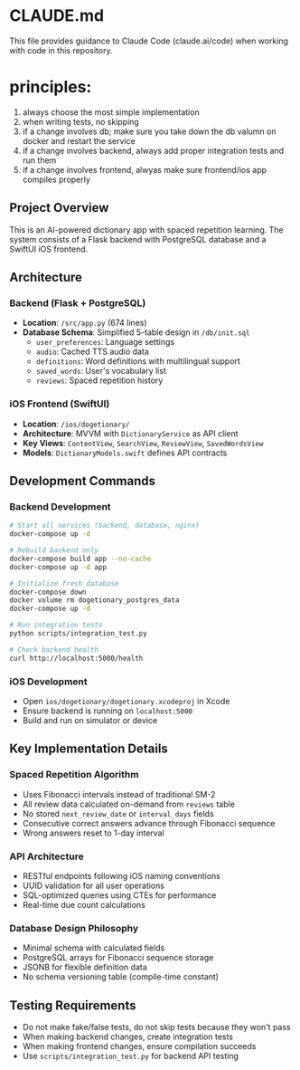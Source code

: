 # CLAUDE.md

This file provides guidance to Claude Code (claude.ai/code) when working with code in this repository.

# principles:
1. always choose the most simple implementation
2. when writing tests, no skipping
3. if a change involves db; make sure you take down the db valumn on docker and restart the service
4. if a change involves backend, always add proper integration tests and run them
5. if a change involves frontend, alwyas make sure frontend/ios app compiles properly


## Project Overview
This is an AI-powered dictionary app with spaced repetition learning. The system consists of a Flask backend with PostgreSQL database and a SwiftUI iOS frontend.

## Architecture

### Backend (Flask + PostgreSQL)
- **Location**: `/src/app.py` (674 lines)
- **Database Schema**: Simplified 5-table design in `/db/init.sql`
  - `user_preferences`: Language settings
  - `audio`: Cached TTS audio data
  - `definitions`: Word definitions with multilingual support  
  - `saved_words`: User's vocabulary list
  - `reviews`: Spaced repetition history

### iOS Frontend (SwiftUI)
- **Location**: `/ios/dogetionary/`
- **Architecture**: MVVM with `DictionaryService` as API client
- **Key Views**: `ContentView`, `SearchView`, `ReviewView`, `SavedWordsView`
- **Models**: `DictionaryModels.swift` defines API contracts

## Development Commands

### Backend Development
```bash
# Start all services (backend, database, nginx)
docker-compose up -d

# Rebuild backend only
docker-compose build app --no-cache
docker-compose up -d app

# Initialize fresh database
docker-compose down
docker volume rm dogetionary_postgres_data
docker-compose up -d

# Run integration tests
python scripts/integration_test.py

# Check backend health
curl http://localhost:5000/health
```

### iOS Development
- Open `ios/dogetionary/dogetionary.xcodeproj` in Xcode
- Ensure backend is running on `localhost:5000`
- Build and run on simulator or device

## Key Implementation Details

### Spaced Repetition Algorithm
- Uses Fibonacci intervals instead of traditional SM-2
- All review data calculated on-demand from `reviews` table
- No stored `next_review_date` or `interval_days` fields
- Consecutive correct answers advance through Fibonacci sequence
- Wrong answers reset to 1-day interval

### API Architecture
- RESTful endpoints following iOS naming conventions
- UUID validation for all user operations
- SQL-optimized queries using CTEs for performance
- Real-time due count calculations

### Database Design Philosophy
- Minimal schema with calculated fields
- PostgreSQL arrays for Fibonacci sequence storage
- JSONB for flexible definition data
- No schema versioning table (compile-time constant)

## Testing Requirements
- Do not make fake/false tests, do not skip tests because they won't pass
- When making backend changes, create integration tests
- When making frontend changes, ensure compilation succeeds
- Use `scripts/integration_test.py` for backend API testing

